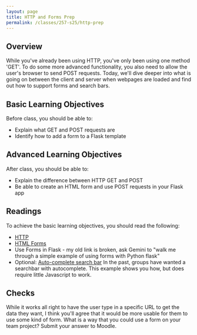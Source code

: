 ```yaml
---
layout: page
title: HTTP and Forms Prep
permalink: /classes/257-s25/http-prep
---
```


## Overview
While you've already been using HTTP, you've only been using one method 'GET'. To do some more advanced functionality, you also need to allow the user's browser to send POST requests. Today, we'll dive deeper into what is going on between the client and server when webpages are loaded and find out how to support forms and search bars.

## Basic Learning Objectives

Before class, you should be able to:
* Explain what GET and POST requests are
* Identify how to add a form to a Flask template

## Advanced Learning Objectives
After class, you should be able to:
* Explain the difference between HTTP GET and POST
* Be able to create an HTML form and use POST requests in your Flask app

## Readings
To achieve the basic learning objectives, you should read the following:
* [HTTP](https://www.w3schools.com/tags/ref_httpmethods.asp) 
* [HTML Forms](https://www.w3schools.com/html/html_forms.asp)
* Use Forms in Flask - my old link is broken, ask Gemini to "walk me through a simple example of using forms with Python flask"
* Optional: [Auto-complete search bar](https://www.geeksforgeeks.org/autocomplete-input-suggestion-using-python-and-flask/) In the past, groups have wanted a searchbar with autocomplete. This example shows you how, but does require little Javascript to work.



## Checks
While it works all right to have the user type in a specific URL to get the data they want, I think you'll agree that it would be more usable for them to use some kind of form. What is a way that you could use a form on your team project? Submit your answer to Moodle.
